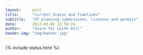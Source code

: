 ```yaml
---
layout:     post
title:      "Current Status and Timelines"
subtitle:   "Of planning submissions, licenses and permits"
date:       2017-03-02 12:50:24
author:     "Voice for Leith Hill"
header-img: "img/banner.jpg"
---
```


{% include status.html %}